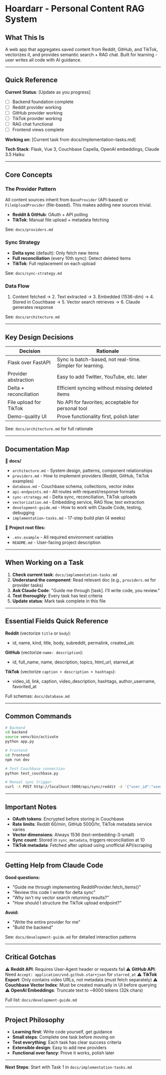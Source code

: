 # Hoardarr - Personal Content RAG System

## What This Is
A web app that aggregates saved content from Reddit, GitHub, and TikTok, vectorizes it, and provides semantic search + RAG chat. Built for learning - user writes all code with AI guidance.

---

## Quick Reference

**Current Status**: [Update as you progress]
- [ ] Backend foundation complete
- [ ] Reddit provider working
- [ ] GitHub provider working
- [ ] TikTok provider working
- [ ] RAG chat functional
- [ ] Frontend views complete

**Working on**: [Current task from docs/implementation-tasks.md]

**Tech Stack**: Flask, Vue 3, Couchbase Capella, OpenAI embeddings, Claude 3.5 Haiku

---

## Core Concepts

### The Provider Pattern
All content sources inherit from `BaseProvider` (API-based) or `FileUploadProvider` (file-based). This makes adding new sources trivial.
- **Reddit & GitHub**: OAuth + API polling
- **TikTok**: Manual file upload + metadata fetching

See: `docs/providers.md`

### Sync Strategy
- **Delta sync** (default): Only fetch new items
- **Full reconciliation** (every 10th sync): Detect deleted items
- **TikTok**: Full replacement on each upload

See: `docs/sync-strategy.md`

### Data Flow
1. Content fetched → 2. Text extracted → 3. Embedded (1536-dim) → 4. Stored in Couchbase → 5. Vector search retrieves → 6. Claude generates response

See: `docs/architecture.md`

---

## Key Design Decisions

| Decision | Rationale |
|----------|-----------|
| Flask over FastAPI | Sync is batch-based, not real-time. Simpler for learning. |
| Provider abstraction | Easy to add Twitter, YouTube, etc. later |
| Delta + reconciliation | Efficient syncing without missing deleted items |
| File upload for TikTok | No API for favorites; acceptable for personal tool |
| Demo-quality UI | Prove functionality first, polish later |

See: `docs/architecture.md` for full rationale

---

## Documentation Map

📁 **docs/**
- `architecture.md` - System design, patterns, component relationships
- `providers.md` - How to implement providers (Reddit, GitHub, TikTok examples)
- `database.md` - Couchbase schema, collections, vector index
- `api-endpoints.md` - All routes with request/response formats
- `sync-strategy.md` - Delta sync, reconciliation, TikTok uploads
- `vectorization.md` - Embedding service, RAG flow, text extraction
- `development-guide.md` - How to work with Claude Code, testing, debugging
- `implementation-tasks.md` - 17-step build plan (4 weeks)

📄 **Project root files:**
- `.env.example` - All required environment variables
- `README.md` - User-facing project description

---

## When Working on a Task

1. **Check current task**: `docs/implementation-tasks.md`
2. **Understand the component**: Read relevant doc (e.g., `providers.md` for provider tasks)
3. **Ask Claude Code**: "Guide me through [task]. I'll write code, you review."
4. **Test thoroughly**: Every task has test criteria
5. **Update status**: Mark task complete in this file

---

## Essential Fields Quick Reference

**Reddit** (vectorize `title` or `body`):
- id, name, kind, title, body, subreddit, permalink, created_utc

**GitHub** (vectorize `name: description`):
- id, full_name, name, description, topics, html_url, starred_at

**TikTok** (vectorize `caption + description + hashtags`):
- video_id, link, caption, video_description, hashtags, author_username, favorited_at

Full schemas: `docs/database.md`

---

## Common Commands

```bash
# Backend
cd backend
source venv/bin/activate
python app.py

# Frontend  
cd frontend
npm run dev

# Test Couchbase connection
python test_couchbase.py

# Manual sync trigger
curl -X POST http://localhost:5000/api/sync/reddit -d '{"user_id":"username"}'
```

---

## Important Notes

- **OAuth tokens**: Encrypted before storing in Couchbase
- **Rate limits**: Reddit 60/min, GitHub 5000/hr, TikTok metadata service varies
- **Vector dimensions**: Always 1536 (text-embedding-3-small)
- **Sync count**: Stored in `sync_metadata`, triggers reconciliation at 10
- **TikTok metadata**: Fetched after upload using unofficial API/scraping

---

## Getting Help from Claude Code

**Good questions:**
- "Guide me through implementing RedditProvider.fetch_items()"
- "Review this code I wrote for delta sync"
- "Why isn't my vector search returning results?"
- "How should I structure the TikTok upload endpoint?"

**Avoid:**
- "Write the entire provider for me"
- "Build the backend"

See: `docs/development-guide.md` for detailed interaction patterns

---

## Critical Gotchas

⚠️ **Reddit API**: Requires User-Agent header or requests fail
⚠️ **GitHub API**: Need `Accept: application/vnd.github.star+json` for `starred_at`
⚠️ **TikTok Export**: Only contains video URLs, not metadata (must fetch separately)
⚠️ **Couchbase Vector Index**: Must be created manually in UI before querying
⚠️ **OpenAI Embeddings**: Truncate text to ~8000 tokens (32k chars)

Full list: `docs/development-guide.md`

---

## Project Philosophy

- **Learning first**: Write code yourself, get guidance
- **Small steps**: Complete one task before moving on
- **Test everything**: Each task has clear success criteria
- **Extensible design**: Easy to add new providers
- **Functional over fancy**: Prove it works, polish later

---

**Next Steps**: Start with Task 1 in `docs/implementation-tasks.md`
